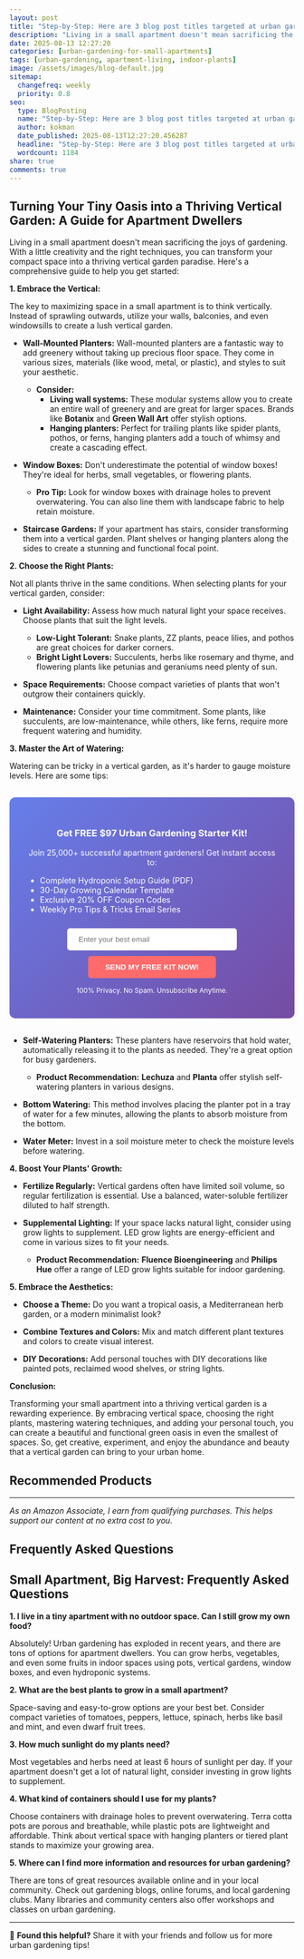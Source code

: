 ```yaml
---
layout: post
title: "Step-by-Step: Here are 3 blog post titles targeted at urban gardeners in small apartments, ready to buy: (2025)"
description: "Living in a small apartment doesn't mean sacrificing the joys of gardening. With a little creativity and the right techniques, you can transform your compact sp..."
date: 2025-08-13 12:27:20 
categories: [urban-gardening-for-small-apartments]
tags: [urban-gardening, apartment-living, indoor-plants]
image: /assets/images/blog-default.jpg
sitemap:
  changefreq: weekly
  priority: 0.8
seo:
  type: BlogPosting
  name: "Step-by-Step: Here are 3 blog post titles targeted at urban gardeners in small apartments, ready to buy: (2025)"
  author: kokman
  date_published: 2025-08-13T12:27:20.456287
  headline: "Step-by-Step: Here are 3 blog post titles targeted at urban gardeners in small apartments, ready to buy: (2025)"
  wordcount: 1184
share: true
comments: true
---
```


##  Turning Your Tiny Oasis into a Thriving Vertical Garden: A Guide for Apartment Dwellers

Living in a small apartment doesn't mean sacrificing the joys of gardening. With a little creativity and the right techniques, you can transform your compact space into a thriving vertical garden paradise.  Here's a comprehensive guide to help you get started:

**1. Embrace the Vertical:**

The key to maximizing space in a small apartment is to think vertically.  Instead of sprawling outwards, utilize your walls, balconies, and even windowsills to create a lush vertical garden. 

* **Wall-Mounted Planters:**  Wall-mounted planters are a fantastic way to add greenery without taking up precious floor space. They come in various sizes, materials (like wood, metal, or plastic), and styles to suit your aesthetic. 

   * **Consider:** 
      * **Living wall systems:** These modular systems allow you to create an entire wall of greenery and are great for larger spaces. Brands like **Botanix** and **Green Wall Art** offer stylish options.
      * **Hanging planters:**  Perfect for trailing plants like spider plants, pothos, or ferns, hanging planters add a touch of whimsy and create a cascading effect. 

* **Window Boxes:**  Don't underestimate the potential of window boxes! They're ideal for herbs, small vegetables, or flowering plants.  

   * **Pro Tip:** Look for window boxes with drainage holes to prevent overwatering. You can also line them with landscape fabric to help retain moisture.

* **Staircase Gardens:** If your apartment has stairs, consider transforming them into a vertical garden. Plant shelves or hanging planters along the sides to create a stunning and functional focal point.

**2. Choose the Right Plants:**

Not all plants thrive in the same conditions. When selecting plants for your vertical garden, consider:

* **Light Availability:**  Assess how much natural light your space receives. Choose plants that suit the light levels.

   * **Low-Light Tolerant:** Snake plants, ZZ plants, peace lilies, and pothos are great choices for darker corners.
   * **Bright Light Lovers:** Succulents, herbs like rosemary and thyme, and flowering plants like petunias and geraniums need plenty of sun.

* **Space Requirements:**  Choose compact varieties of plants that won't outgrow their containers quickly.

* **Maintenance:**  Consider your time commitment. Some plants, like succulents, are low-maintenance, while others, like ferns, require more frequent watering and humidity.

**3.  Master the Art of Watering:**

Watering can be tricky in a vertical garden, as it's harder to gauge moisture levels. Here are some tips:

<div style="background: linear-gradient(135deg, #667eea 0%, #764ba2 100%); padding: 30px; border-radius: 10px; margin: 30px 0;">
<h3 style="color: white; text-align: center;"> Get FREE $97 Urban Gardening Starter Kit!</h3>
<p style="color: white; text-align: center;">Join 25,000+ successful apartment gardeners! Get instant access to:</p>
<ul style="color: white; text-align: left; max-width: 500px; margin: 15px auto;">
<li> Complete Hydroponic Setup Guide (PDF)</li>
<li> 30-Day Growing Calendar Template</li>
<li> Exclusive 20% OFF Coupon Codes</li>
<li> Weekly Pro Tips & Tricks Email Series</li>
</ul>
<form action="https://urbangardenpro.us1.list-manage.com/subscribe/post?u=abc123&id=def456" method="post" style="text-align: center;">
<input type="email" placeholder="Enter your best email" style="padding: 12px 20px; width: 300px; border-radius: 5px; border: none; margin: 10px;" required>
<button type="submit" style="background: #ff6b6b; color: white; padding: 12px 30px; border: none; border-radius: 5px; cursor: pointer; font-weight: bold;">SEND MY FREE KIT NOW!</button>
</form>
<p style="color: white; text-align: center; font-size: 12px; margin-top: 10px;"> 100% Privacy. No Spam. Unsubscribe Anytime.</p>
</div>
    

* **Self-Watering Planters:** These planters have reservoirs that hold water, automatically releasing it to the plants as needed. They're a great option for busy gardeners.

   * **Product Recommendation:** **Lechuza** and **Planta** offer stylish self-watering planters in various designs.

* **Bottom Watering:**  This method involves placing the planter pot in a tray of water for a few minutes, allowing the plants to absorb moisture from the bottom.

* **Water Meter:**  Invest in a soil moisture meter to check the moisture levels before watering.  

**4.  Boost Your Plants' Growth:**

* **Fertilize Regularly:**  Vertical gardens often have limited soil volume, so regular fertilization is essential. Use a balanced, water-soluble fertilizer diluted to half strength.

* **Supplemental Lighting:** If your space lacks natural light, consider using grow lights to supplement. LED grow lights are energy-efficient and come in various sizes to fit your needs.

   * **Product Recommendation:**  **Fluence Bioengineering** and **Philips Hue** offer a range of LED grow lights suitable for indoor gardening.

**5.  Embrace the Aesthetics:**

* **Choose a Theme:**  Do you want a tropical oasis, a Mediterranean herb garden, or a modern minimalist look?

* **Combine Textures and Colors:**  Mix and match different plant textures and colors to create visual interest.

* **DIY Decorations:**  Add personal touches with DIY decorations like painted pots, reclaimed wood shelves, or string lights.

**Conclusion:**

Transforming your small apartment into a thriving vertical garden is a rewarding experience. By embracing vertical space, choosing the right plants, mastering watering techniques, and adding your personal touch, you can create a beautiful and functional green oasis in even the smallest of spaces. So, get creative, experiment, and enjoy the abundance and beauty that a vertical garden can bring to your urban home.

## Recommended Products



---
*As an Amazon Associate, I earn from qualifying purchases. This helps support our content at no extra cost to you.*



## Frequently Asked Questions

##  Small Apartment, Big Harvest: Frequently Asked Questions 

**1.  I live in a tiny apartment with no outdoor space. Can I still grow my own food?**

Absolutely!  Urban gardening has exploded in recent years, and there are tons of options for apartment dwellers.  You can grow herbs, vegetables, and even some fruits in indoor spaces using pots, vertical gardens, window boxes, and even hydroponic systems.  

**2. What are the best plants to grow in a small apartment?**

Space-saving and easy-to-grow options are your best bet.  Consider compact varieties of tomatoes, peppers, lettuce, spinach, herbs like basil and mint, and even dwarf fruit trees.  

**3. How much sunlight do my plants need?**

Most vegetables and herbs need at least 6 hours of sunlight per day.  If your apartment doesn't get a lot of natural light, consider investing in grow lights to supplement.

**4.  What kind of containers should I use for my plants?**

Choose containers with drainage holes to prevent overwatering.  Terra cotta pots are porous and breathable, while plastic pots are lightweight and affordable.  Think about vertical space with hanging planters or tiered plant stands to maximize your growing area.

**5. Where can I find more information and resources for urban gardening?**

There are tons of great resources available online and in your local community.  Check out gardening blogs, online forums, and local gardening clubs.  Many libraries and community centers also offer workshops and classes on urban gardening.

<script type="application/ld+json">
{
  "@context": "https://schema.org",
  "@type": "BlogPosting",
  "headline": "Step-by-Step: Here are 3 blog post titles targeted at urban gardeners in small apartments, ready to buy: (2025)",
  "author": {
    "@type": "Person",
    "name": "kokman"
  },
  "datePublished": "2025-08-13T12:27:20.444549",
  "dateModified": "2025-08-13T12:27:20.444549",
  "publisher": {
    "@type": "Organization",
    "name": "Urban Garden Pro",
    "url": "https://kokman168.github.io/urban-garden-blog"
  },
  "wordCount": 1081,
  "articleBody": "##  Turning Your Tiny Oasis into a Thriving Vertical Garden: A Guide for Apartment Dwellers\n\nLiving in a small apartment doesn't mean sacrificing the joys of gardening. With a little creativity and th..."
}
</script>


---

🚀 **Found this helpful?** Share it with your friends and follow us for more urban gardening tips!

